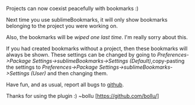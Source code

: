 Projects can now coexist peacefully with bookmarks :) 

Next time you use sublimeBookmarks, it will only show bookmarks belonging to the project
you were working on.

Also, the bookmarks will be *wiped one _last_ time*. I'm really sorry about this.

If you had created bookmarks without a project, then these bookmarks will always be shown.
These settings can be changed by going to _Preferences->Package Settings->sublimeBookmarks->Settings (Default)_,copy-pasting the settings to _Preferences->Package Settings->sublimeBookmarks->Settings (User)_ and then changing them.

Have fun, and as usual, report all bugs to [github](https://github.com/bollu/sublimeBookmark/issues?state=open).

Thanks for using the plugin :)
~bollu [https://github.com/bollu/]